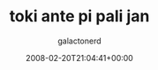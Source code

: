 ---
title: 'toki ante pi pali jan'
posts: 1
hash: '9Dc2dBBl'
author: 'galactonerd'
date: 2008-02-20T21:04:41+00:00
sources:
  - https://tokipona.yahoogroups.narkive.com/9Dc2dBBl
---